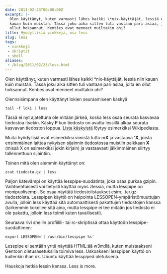 ```yaml
---
date: 2011-02-23T00:00:00Z
excerpt: |-
  Olen käyttänyt, kuten varmasti lähes kaikki \*nix-käyttäjät, lessiä niin
  kauan kuin muistan. Tässä joku aika sitten tuli vastaan pari asiaa, joita en
  ollut hoksannut. Kenties ovat menneet muiltakin ohi?
title: Hyödyllisiä vinkkejä, osa less
slug: less
tags:
 - vinkkejä
 - skriptit
 - shell
aliases:
 - /blog/2011/02/23/less.html
---
```


Olen käyttänyt, kuten varmasti lähes kaikki \*nix-käyttäjät, lessiä niin kauan kuin muistan. Tässä joku aika sitten tuli vastaan pari asiaa, joita en ollut hoksannut. Kenties ovat menneet muiltakin ohi?

Olennaisimpana olen käyttänyt lokien seuraamiseen käskyä

    tail -f loki | less

Tässä ei nyt ajateltuna ole mitään järkeä, koska less osaa seurata kasvavaa tiedostoa itsekin. Käsky **F** kun tiedosto on avattu lessillä alkaa seurata kasvavan tiedoston loppua. [Lista käskyistä][1] löytyy esimerkiksi Wikipediasta.

Muita hyödyllisiä ovat esimerkiksi vimistä tuttu m**X** ja vastaava '**X**, joista ensimmäinen laittaa nykyisen sijainnin tiedostossa muistiin paikkaan **X** (missä X on esimerkiksi jokin kirjain) ja vastaavasti jälkimmäinen siirtyy tallennettuun sijaintiin.

Toinen mitä olen aiemmin käyttänyt on:

    zcat tiedosto.gz | less

Paljon kätevämpi on käyttää lesspipe-suodatinta, joka osaa purkaa gzipin. Vaihtoehtoisesti voi tietysti käyttää myös zlessiä, mutta lesspipe on monipuolisempi. Se osaa näyttää tiedostolistaukset esim. .tar.gz-tiedostoista. Lesspipen käyttö on helpointa LESSOPEN-ympäristömuuttujan avulla, jolloin less käyttää sitä automaattisesti pakattujen tiedostojen kanssa (tarkemmin kokeilee sitä aina, mutta lesspipe ei tee mitään jos tiedosto ei ole pakattu, jolloin less toimii kuten tavallisesti).

Seuraava rivi shellin profiilili- tai rc-skriptissä ottaa käyttöön lesspipe-suodattimen:

    export LESSOPEN='| /usr/bin/lesspipe %s'

Lesspipe ei sentään yritä näyttää HTML:ää w3m:llä, kuten muistaakseni Gentoon oletusasetuksilla toimiva less. Uskoakseni lesspipen käyttö on kuitenkin ihan ok. Ubuntu käyttää lesspipeä oletuksena.

Hauskoja hetkiä lessin kanssa. Less is more.

[1]: http://en.wikipedia.org/wiki/Less_(Unix)#Frequently_used_commands "Lista less-komennon usein käytetyistä käskyistä"
